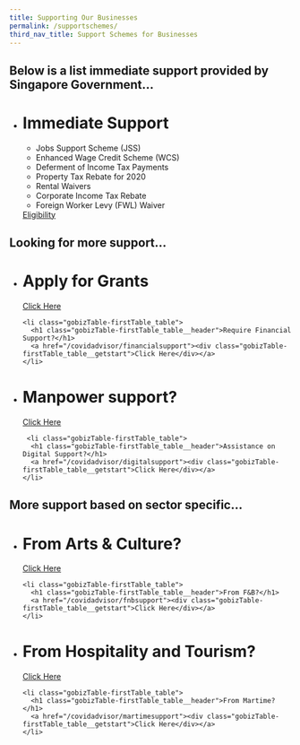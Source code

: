 ```yaml
---
title: Supporting Our Businesses
permalink: /supportschemes/
third_nav_title: Support Schemes for Businesses
---
```


## **Below is a list immediate support provided by Singapore Government...**

<div class="gobizfinsup1Table">
  <ul class="gobizfinsup1Table-firstTable">
    <li class="gobizfinsup1Table-firstTable_table">
      <h1 class="gobizfinsup1Table-firstTable_table__header">Immediate Support</h1>
      <ul class="gobizfinsup1Table-firstTable_table__options">
        <li>Jobs Support Scheme (JSS)</li>
        <li>Enhanced Wage Credit Scheme (WCS)</li>
        <li>Deferment of Income Tax Payments</li>
        <li>Property Tax Rebate for 2020</li>
        <li>Rental Waivers</li>
        <li>Corporate Income Tax Rebate</li>
        <li>Foreign Worker Levy (FWL) Waiver</li>
      </ul>
      <a href="/covidadvisor/immediatesupport"><div class="gobizfinsup1Table-firstTable_table__getstart">Eligibility</div></a>
    </li>
  </ul>
</div>


## **Looking for more support...**

<div class="gobizTable">
  <ul class="gobizTable-firstTable">
    <li class="gobizTable-firstTable_table">
      <h1 class="gobizTable-firstTable_table__header">Apply for Grants</h1>
      <a href="/covidadvisor/grantssupport"><div class="gobizTable-firstTable_table__getstart">Click Here</div></a>
    </li>

    <li class="gobizTable-firstTable_table">
      <h1 class="gobizTable-firstTable_table__header">Require Financial Support?</h1>
      <a href="/covidadvisor/financialsupport"><div class="gobizTable-firstTable_table__getstart">Click Here</div></a>
    </li>
  </ul>
</div>

<div class="gobizTable">
  <ul class="gobizTable-firstTable">
    <li class="gobizTable-firstTable_table">
      <h1 class="gobizTable-firstTable_table__header">Manpower support?</h1>
      <a href="/covidadvisor/manpowersupport"><div class="gobizTable-firstTable_table__getstart">Click Here</div></a>
    </li>

     <li class="gobizTable-firstTable_table">
      <h1 class="gobizTable-firstTable_table__header">Assistance on Digital Support?</h1>
      <a href="/covidadvisor/digitalsupport"><div class="gobizTable-firstTable_table__getstart">Click Here</div></a>
    </li>
  </ul>
</div>


## **More support based on sector specific...**

<div class="gobizTable">
  <ul class="gobizTable-firstTable">
    <li class="gobizTable-firstTable_table">
      <h1 class="gobizTable-firstTable_table__header">From Arts & Culture?</h1>
      <a href="/covidadvisor/artsupport"><div class="gobizTable-firstTable_table__getstart">Click Here</div></a>
    </li>

    <li class="gobizTable-firstTable_table">
      <h1 class="gobizTable-firstTable_table__header">From F&B?</h1>
      <a href="/covidadvisor/fnbsupport"><div class="gobizTable-firstTable_table__getstart">Click Here</div></a>
    </li>
  </ul>
</div>

<div class="gobizTable">
  <ul class="gobizTable-firstTable">
    <li class="gobizTable-firstTable_table">
      <h1 class="gobizTable-firstTable_table__header">From Hospitality and Tourism?</h1>
      <a href="/covidadvisor/aviationsupport"><div class="gobizTable-firstTable_table__getstart">Click Here</div></a>
    </li>

    <li class="gobizTable-firstTable_table">
      <h1 class="gobizTable-firstTable_table__header">From Martime?</h1>
      <a href="/covidadvisor/martimesupport"><div class="gobizTable-firstTable_table__getstart">Click Here</div></a>
    </li>
  </ul>
</div>
